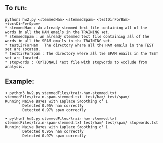 ## To run:
    python2 hw2.py <stemmedHam> <stemmedSpam> <testDirForHam> <testDirForSpam>
    * stemmedHam : An already stemmed text file containing all of the words in all the HAM emails in the TRAINING set.
    * stemmedSpam : An already stemmed text file containing all of the words in all the SPAM emails in the TRAINING set.
    * testDirForHam : The directory where all the HAM emails in the TEST set are located.
    * testDirForSpam : The directory where all the SPAM emails in the TEST set are located.
    * stopwords : (OPTIONAL) text file with stopwords to exclude from analysis.

## Example:
    ➜ python3 hw2.py stemmedFiles/train-ham-stemmed.txt stemmedFiles/train-spam-stemmed.txt  test/ham/ test/spam/
    Running Naive Bayes with Laplace Smoothing of 1
            Detected 0.95% ham correctly
            Detected 0.97% spam correctly

    ➜ python3 hw2.py stemmedFiles/train-ham-stemmed.txt stemmedFiles/train-spam-stemmed.txt test/ham/ test/spam/ stopwords.txt
    Running Naive Bayes with Laplace Smoothing of 1
            Detected 0.95% ham correctly
            Detected 0.97% spam correctly


